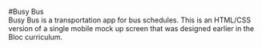#Busy Bus <br>
Busy Bus is a transportation app for bus schedules.
This is an HTML/CSS version of a single mobile mock up screen that was designed earlier in the Bloc curriculum. 
